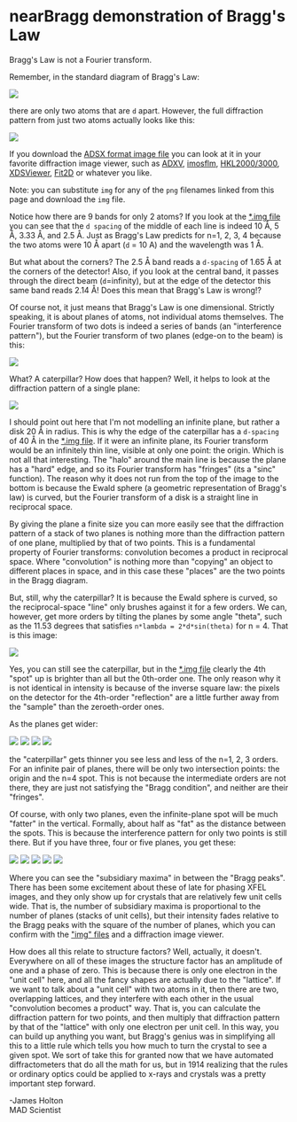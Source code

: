 # nearBragg demonstration of Bragg's Law

Bragg's Law is not a Fourier transform.

Remember, in the standard diagram of Bragg's Law:

![](Bragg.png)

there are only two atoms that are `d` apart.  However, the full diffraction
pattern from just two atoms actually looks like this:

![](intimage_twoatom.png)

If you download the [ADSX format image file](intimage_twoatom.img) you can look
at it in your favorite diffraction image viewer, such as [ADXV][adxv],
[imosflm][imosflm], [HKL2000/3000][hkl], [XDSViewer][xdsviewer], [Fit2D][fit2d]
or whatever you like.

Note: you can substitute `img` for any of the `png` filenames linked from this
page and download the `img` file.

Notice how there are 9 bands for only 2 atoms?  If you look at the
[*.img file](intimage_twoatom.img) you can see that the `d spacing` of the
middle of each line is indeed 10 Å, 5 Å, 3.33 Å, and 2.5 Å.  Just as Bragg's
Law predicts for n=1, 2, 3, 4 because the two atoms were 10 Å apart
(`d` = 10 A) and the wavelength was 1 Å.

But what about the corners? The 2.5 Å band reads a `d-spacing` of 1.65 Å at the
corners of the detector!  Also, if you look at the central band, it passes
through the direct beam (`d`=infinity), but at the edge of the detector this
same band reads 2.14 Å! Does this mean that Bragg's Law is wrong!?

Of course not, it just means that Bragg's Law is one dimensional. Strictly
speaking, it is about planes of atoms, not individual atoms themselves.
The Fourier transform of two dots is indeed a series of bands
(an "interference pattern"), but the Fourier transform of two planes
(edge-on to the beam) is this:

![](20A_disks.png)

What?  A caterpillar?  How does that happen?  Well, it helps to look at the
diffraction pattern of a single plane:

![](20A_disk.png)

I should point out here that I'm not modelling an infinite plane, but rather a
disk 20 Å in radius. This is why the edge of the caterpillar has a `d-spacing` 
of 40 Å in the [*.img file](20A_disk.img). If it were an infinite plane, its
Fourier transform would be an infinitely thin line, visible at only one point:
the origin.  Which is not all that interesting. The "halo" around the main line
is because the plane has a "hard" edge, and so its Fourier transform has
"fringes" (its a "sinc" function). The reason why it does not run from the top
of the image to the bottom is because the Ewald sphere
(a geometric representation of Bragg's law) is curved, but the Fourier
transform of a disk is a straight line in reciprocal space.

By giving the plane a finite size you can more easily see that the diffraction
pattern of a stack of two planes is nothing more than the diffraction pattern
of one plane, multiplied by that of two points. This is a fundamental property
of Fourier transforms: convolution becomes a product in reciprocal space. Where
"convolution" is nothing more than "copying" an object to different places in
space, and in this case these "places" are the two points in the Bragg diagram.

But, still, why the caterpillar?  It is because the Ewald sphere is curved, so
the reciprocal-space "line" only brushes against it for a few orders.  We can,
however, get more orders by tilting the planes by some angle "theta", such as
the 11.53 degrees that satisfies `n*lambda = 2*d*sin(theta)` for n = 4.
That is this image:

![](tilted_20A_disks.png)

Yes, you can still see the caterpillar, but in the
[*.img file](tilted_20A_disks.img) clearly the 4th "spot" up is brighter than
all but the 0th-order one. The only reason why it is not identical in intensity
is because of the inverse square law: the pixels on the detector for the
4th-order "reflection" are a little further away from the "sample" than the
zeroeth-order ones.

 As the planes get wider:

![](tilted_20A_disks_tmb.png)
![](tilted_40A_disks_tmb.png)
![](tilted_80A_disks_tmb.png)
![](tilted_160A_disks_tmb.png)

the "caterpillar" gets thinner you see less and less of the n=1, 2, 3 orders.
For an infinite pair of planes, there will be only two intersection points: the
origin and the n=4 spot. This is not because the intermediate orders are not
there, they are just not satisfying the "Bragg condition", and neither are
their "fringes".

Of course, with only two planes, even the infinite-plane spot will be much
"fatter" in the vertical.  Formally, about half as "fat" as the distance
between the spots. This is because the interference pattern for only two points
is still there. But if you have three, four or five planes, you get these:

![](tilted_20A_disk_tmb.png)
![](tilted_20A_disks_tmb.png)
![](tilted_20A_3disks_tmb.png)
![](tilted_20A_4disks_tmb.png)
![](tilted_20A_5disks_tmb.png)

Where you can see the "subsidiary maxima" in between the "Bragg peaks".
There has been some excitement about these of late for phasing XFEL images, and
they only show up for crystals that are relatively few unit cells wide. That
is, the number of subsidiary maxima is proportional to the number of planes
(stacks of unit cells), but their intensity fades relative to the Bragg peaks
with the square of the number of planes, which you can confirm with the
["img" files](tilted_20A_5disks.img) and a diffraction image viewer.

How does all this relate to structure factors?  Well, actually, it doesn't.
Everywhere on all of these images the structure factor has an amplitude of one
and a phase of zero.  This is because there is only one electron in the
"unit cell" here, and all the fancy shapes are actually due to the "lattice".
If we want to talk about a "unit cell" with two atoms in it, then there are
two, overlapping lattices, and they interfere with each other in the usual
"convolution becomes a product" way. That is, you can calculate the diffraction
pattern for two points, and then multiply that diffraction pattern by that of
the "lattice" with only one electron per unit cell.  In this way, you can build
up anything you want, but Bragg's genius was in simplifying all this to a
little rule which tells you how much to turn the crystal to see a given spot.
We sort of take this for granted now that we have automated diffractometers
that do all the math for us, but in 1914 realizing that the rules or ordinary
optics could be applied to x-rays and crystals was a pretty important step
forward.

-James Holton<br>
MAD Scientist<br>

[adxv]: https://www.scripps.edu/tainer/arvai/adxv.html
[imosflm]: https://www.mrc-lmb.cam.ac.uk/harry/imosflm/ver740/introduction.html
[hkl]: https://hkl-xray.com
[xdsviewer]: http://xds-viewer.sourceforge.net
[fit2d]: https://www.esrf.fr/computing/scientific/FIT2D/
